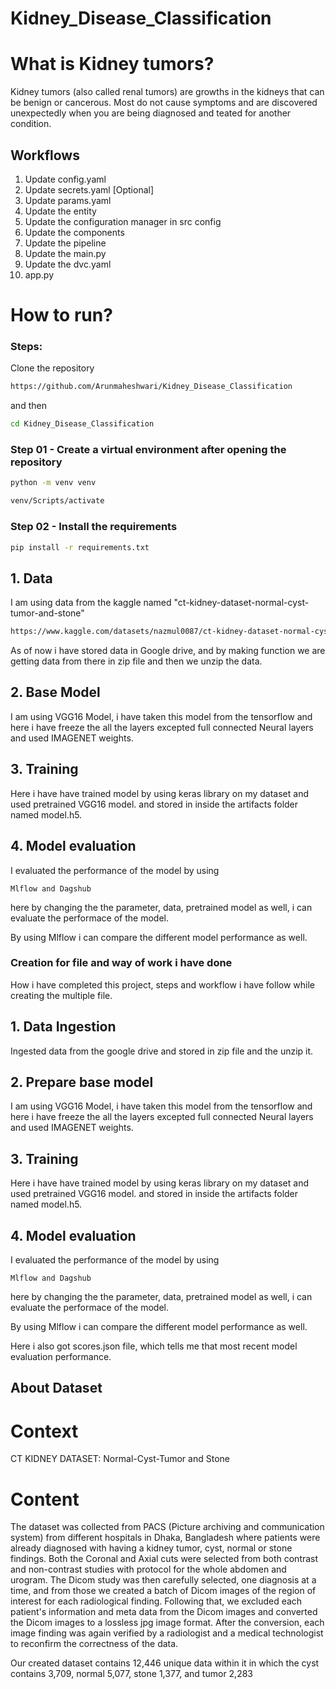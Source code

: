 # Kidney_Disease_Classification

# What is Kidney tumors?

Kidney tumors (also called renal tumors) are growths in the kidneys that can be benign or cancerous. Most do not cause symptoms and are discovered unexpectedly when you are being diagnosed and teated for another condition.


## Workflows

1. Update config.yaml
2. Update secrets.yaml [Optional]
3. Update params.yaml
4. Update the entity
5. Update the configuration manager in src config
6. Update the components
7. Update the pipeline
8. Update the main.py
9. Update the dvc.yaml
10. app.py

# How to run?

### Steps:

Clone the repository

```bash
https://github.com/Arunmaheshwari/Kidney_Disease_Classification
```
and then

```bash
cd Kidney_Disease_Classification
```


### Step 01 - Create a virtual environment after opening the repository

```bash
python -m venv venv
```

```bash
venv/Scripts/activate
```

### Step 02 - Install the requirements
```bash
pip install -r requirements.txt
```



## 1. Data 

I am using data from the kaggle named "ct-kidney-dataset-normal-cyst-tumor-and-stone"
```bash
https://www.kaggle.com/datasets/nazmul0087/ct-kidney-dataset-normal-cyst-tumor-and-stone
```
As of now i have stored data in Google drive, and by making function we are getting data from there in zip file and then we unzip the data.

## 2. Base Model

I am using VGG16 Model, i have taken this model from the tensorflow and here i have freeze the all the layers excepted full connected Neural layers and used IMAGENET weights.


## 3. Training

Here i have have trained model by using keras library on my dataset and used pretrained VGG16 model. and stored in inside the artifacts folder named model.h5.


## 4. Model evaluation

I  evaluated the performance of the model by using
    
    Mlflow and Dagshub

here by changing the the parameter, data, pretrained model as well, i can evaluate the performace of the model.

By using Mlflow i can compare the different model performance as well.








### Creation for file and way of work i have done
How i have completed this project, steps and workflow i have follow while creating the multiple file.
## 1. Data Ingestion

Ingested data from the google drive and stored in zip file and the unzip it.

## 2. Prepare base model

I am using VGG16 Model, i have taken this model from the tensorflow and here i have freeze the all the layers excepted full connected Neural layers and used IMAGENET weights.




## 3. Training

Here i have have trained model by using keras library on my dataset and used pretrained VGG16 model. and stored in inside the artifacts folder named model.h5.


## 4. Model evaluation

I  evaluated the performance of the model by using
    
    Mlflow and Dagshub

here by changing the the parameter, data, pretrained model as well, i can evaluate the performace of the model.

By using Mlflow i can compare the different model performance as well.

Here i also got scores.json file, which tells me that most recent model evaluation performance.














## About Dataset

# Context
CT KIDNEY DATASET: Normal-Cyst-Tumor and Stone

# Content
The dataset was collected from PACS (Picture archiving and communication system) from different hospitals in Dhaka, Bangladesh where patients were already diagnosed with having a kidney tumor, cyst, normal or stone findings. Both the Coronal and Axial cuts were selected from both contrast and non-contrast studies with protocol for the whole abdomen and urogram. The Dicom study was then carefully selected, one diagnosis at a time, and from those we created a batch of Dicom images of the region of interest for each radiological finding. Following that, we excluded each patient's information and meta data from the Dicom images and converted the Dicom images to a lossless jpg image format. After the conversion, each image finding was again verified by a radiologist and a medical technologist to reconfirm the correctness of the data.

Our created dataset contains 12,446 unique data within it in which the cyst contains 3,709, normal 5,077, stone 1,377, and tumor 2,283